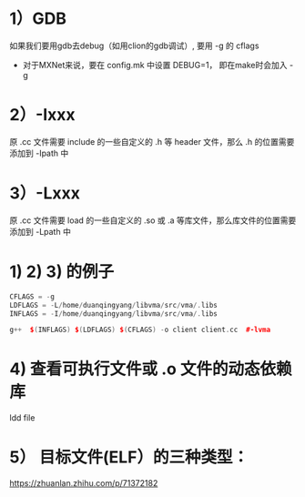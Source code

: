 # 1）GDB
如果我们要用gdb去debug（如用clion的gdb调试）, 要用 -g 的 cflags   
   - 对于MXNet来说，要在 config.mk 中设置 DEBUG=1， 即在make时会加入 -g   

# 2）-Ixxx
原 .cc 文件需要 include 的一些自定义的 .h 等 header 文件，那么 .h 的位置需要添加到 -Ipath 中    
# 3）-Lxxx
原 .cc 文件需要 load 的一些自定义的 .so 或 .a 等库文件，那么库文件的位置需要添加到 -Lpath 中    

# 1) 2) 3) 的例子
```c++
CFLAGS = -g   
LDFLAGS = -L/home/duanqingyang/libvma/src/vma/.libs   
INFLAGS = -I/home/duanqingyang/libvma/src/vma/.libs   

g++  $(INFLAGS) $(LDFLAGS) $(CFLAGS) -o client client.cc  #-lvma     
```


# 4) 查看可执行文件或 .o 文件的动态依赖库   
ldd file   

# 5） 目标文件(ELF）的三种类型：   
https://zhuanlan.zhihu.com/p/71372182   
